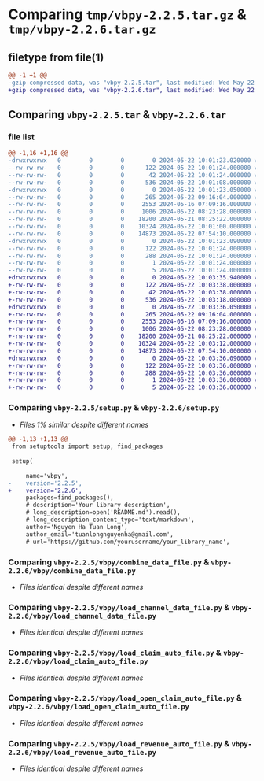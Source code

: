 # Comparing `tmp/vbpy-2.2.5.tar.gz` & `tmp/vbpy-2.2.6.tar.gz`

## filetype from file(1)

```diff
@@ -1 +1 @@
-gzip compressed data, was "vbpy-2.2.5.tar", last modified: Wed May 22 10:01:23 2024, max compression
+gzip compressed data, was "vbpy-2.2.6.tar", last modified: Wed May 22 10:03:36 2024, max compression
```

## Comparing `vbpy-2.2.5.tar` & `vbpy-2.2.6.tar`

### file list

```diff
@@ -1,16 +1,16 @@
-drwxrwxrwx   0        0        0        0 2024-05-22 10:01:23.020000 vbpy-2.2.5/
--rw-rw-rw-   0        0        0      122 2024-05-22 10:01:24.000000 vbpy-2.2.5/PKG-INFO
--rw-rw-rw-   0        0        0       42 2024-05-22 10:01:24.000000 vbpy-2.2.5/setup.cfg
--rw-rw-rw-   0        0        0      536 2024-05-22 10:01:08.000000 vbpy-2.2.5/setup.py
-drwxrwxrwx   0        0        0        0 2024-05-22 10:01:23.050000 vbpy-2.2.5/vbpy/
--rw-rw-rw-   0        0        0      265 2024-05-22 09:16:04.000000 vbpy-2.2.5/vbpy/__init__.py
--rw-rw-rw-   0        0        0     2553 2024-05-16 07:09:16.000000 vbpy-2.2.5/vbpy/combine_data_file.py
--rw-rw-rw-   0        0        0     1006 2024-05-22 08:23:28.000000 vbpy-2.2.5/vbpy/load_channel_data_file.py
--rw-rw-rw-   0        0        0    18200 2024-05-21 08:25:22.000000 vbpy-2.2.5/vbpy/load_claim_auto_file.py
--rw-rw-rw-   0        0        0    10324 2024-05-22 10:01:00.000000 vbpy-2.2.5/vbpy/load_open_claim_auto_file.py
--rw-rw-rw-   0        0        0    14873 2024-05-22 07:54:10.000000 vbpy-2.2.5/vbpy/load_revenue_auto_file.py
-drwxrwxrwx   0        0        0        0 2024-05-22 10:01:23.090000 vbpy-2.2.5/vbpy.egg-info/
--rw-rw-rw-   0        0        0      122 2024-05-22 10:01:24.000000 vbpy-2.2.5/vbpy.egg-info/PKG-INFO
--rw-rw-rw-   0        0        0      288 2024-05-22 10:01:24.000000 vbpy-2.2.5/vbpy.egg-info/SOURCES.txt
--rw-rw-rw-   0        0        0        1 2024-05-22 10:01:24.000000 vbpy-2.2.5/vbpy.egg-info/dependency_links.txt
--rw-rw-rw-   0        0        0        5 2024-05-22 10:01:24.000000 vbpy-2.2.5/vbpy.egg-info/top_level.txt
+drwxrwxrwx   0        0        0        0 2024-05-22 10:03:35.940000 vbpy-2.2.6/
+-rw-rw-rw-   0        0        0      122 2024-05-22 10:03:38.000000 vbpy-2.2.6/PKG-INFO
+-rw-rw-rw-   0        0        0       42 2024-05-22 10:03:38.000000 vbpy-2.2.6/setup.cfg
+-rw-rw-rw-   0        0        0      536 2024-05-22 10:03:18.000000 vbpy-2.2.6/setup.py
+drwxrwxrwx   0        0        0        0 2024-05-22 10:03:36.050000 vbpy-2.2.6/vbpy/
+-rw-rw-rw-   0        0        0      265 2024-05-22 09:16:04.000000 vbpy-2.2.6/vbpy/__init__.py
+-rw-rw-rw-   0        0        0     2553 2024-05-16 07:09:16.000000 vbpy-2.2.6/vbpy/combine_data_file.py
+-rw-rw-rw-   0        0        0     1006 2024-05-22 08:23:28.000000 vbpy-2.2.6/vbpy/load_channel_data_file.py
+-rw-rw-rw-   0        0        0    18200 2024-05-21 08:25:22.000000 vbpy-2.2.6/vbpy/load_claim_auto_file.py
+-rw-rw-rw-   0        0        0    10324 2024-05-22 10:03:12.000000 vbpy-2.2.6/vbpy/load_open_claim_auto_file.py
+-rw-rw-rw-   0        0        0    14873 2024-05-22 07:54:10.000000 vbpy-2.2.6/vbpy/load_revenue_auto_file.py
+drwxrwxrwx   0        0        0        0 2024-05-22 10:03:36.090000 vbpy-2.2.6/vbpy.egg-info/
+-rw-rw-rw-   0        0        0      122 2024-05-22 10:03:36.000000 vbpy-2.2.6/vbpy.egg-info/PKG-INFO
+-rw-rw-rw-   0        0        0      288 2024-05-22 10:03:36.000000 vbpy-2.2.6/vbpy.egg-info/SOURCES.txt
+-rw-rw-rw-   0        0        0        1 2024-05-22 10:03:36.000000 vbpy-2.2.6/vbpy.egg-info/dependency_links.txt
+-rw-rw-rw-   0        0        0        5 2024-05-22 10:03:36.000000 vbpy-2.2.6/vbpy.egg-info/top_level.txt
```

### Comparing `vbpy-2.2.5/setup.py` & `vbpy-2.2.6/setup.py`

 * *Files 1% similar despite different names*

```diff
@@ -1,13 +1,13 @@
 from setuptools import setup, find_packages
 
 setup(
     
     name='vbpy',
-    version='2.2.5',
+    version='2.2.6',
     packages=find_packages(),
     # description='Your library description',
     # long_description=open('README.md').read(),
     # long_description_content_type='text/markdown',
     author='Nguyen Ha Tuan Long',
     author_email='tuanlongnguyenha@gmail.com',
     # url='https://github.com/yourusername/your_library_name',
```

### Comparing `vbpy-2.2.5/vbpy/combine_data_file.py` & `vbpy-2.2.6/vbpy/combine_data_file.py`

 * *Files identical despite different names*

### Comparing `vbpy-2.2.5/vbpy/load_channel_data_file.py` & `vbpy-2.2.6/vbpy/load_channel_data_file.py`

 * *Files identical despite different names*

### Comparing `vbpy-2.2.5/vbpy/load_claim_auto_file.py` & `vbpy-2.2.6/vbpy/load_claim_auto_file.py`

 * *Files identical despite different names*

### Comparing `vbpy-2.2.5/vbpy/load_open_claim_auto_file.py` & `vbpy-2.2.6/vbpy/load_open_claim_auto_file.py`

 * *Files identical despite different names*

### Comparing `vbpy-2.2.5/vbpy/load_revenue_auto_file.py` & `vbpy-2.2.6/vbpy/load_revenue_auto_file.py`

 * *Files identical despite different names*

